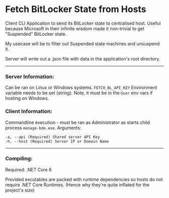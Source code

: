 # Fetch BitLocker State from Hosts

Client CLI Application to send its BitLocker state to centralised host.
Useful because Microsoft in their infinite wisdom made it non-trivial to get "Suspended" BitLocker state. 

My usecase will be to filter out Suspended state machines and unsuspend it.

Server will write out a .json file with data in the application's root directory. 

***
### Server Information:
Can be ran on Linux or Windows systems.
`FETCH_BL_API_KEY` Environment variable needs to be set (string). Note, it must be in the `User` env vars if hosting on Windows.

### Client Information:
Commandline execution - must be ran as Administrator as starts child process `manage-bde.exe`.
Arguments:
```
-a, --api (Required) Shared server API Key
-h, --host (Required) Server IP or Domain Name
```

***
### Compiling:
Required: .NET Core 6

Provided excutables are packed with runtime dependencies so hosts do not require .NET Core Runtimes. (Hence why they're quite inflated for the project's size)
